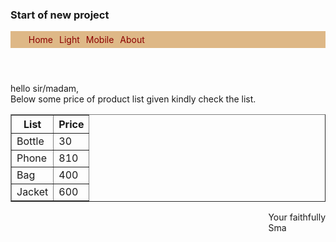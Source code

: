 <!DOCTYPE html>
<html>

<head>
  <meta charset="UTF-8">
  <meta name="viewport" content="width=device-width, initial-scale=1">
  <title>Nav and Table</title>
  <style>
    .Hope{
      background-color: burlywood;
      color: darkred;
      
    }
    .Hope li{
      float: left;
      list-style: none;
      margin: 5px;
      
    }
    .Hope ul{
      overflow: auto;
    }
    .a{
      float:right;
    }
  </style>
</head>

<body>
<h3>Start of new project</h3>
<nav class="Hope">
  <header>
    <ul>
      <li>Home</li>
      <li>Light</li>
      <li>Mobile</li>
      <li>About</li>
    </ul>
  </header>
</nav>
<p class="p">
  hello sir/madam,<br>Below some price of product list given kindly check the list.
  
</p>
<table border="1">
  <tr>
    <th>List</th>
    <th>Price</th>
  </tr>
  
  <tr>
    <td>Bottle</td>
    <td>30</td>
  </tr>
  <tr>
    <td>Phone</td>
    <td>810</td>
  </tr>
  <tr>
    <td>Bag</td>
    <td>400</td>
  </tr>
  <tr>
    <td>Jacket</td>
    <td>600</td>
  </tr>
</table>
<a class="a">
  Your faithfully<br>
        Sma
  
</a>
</body>

</html>
